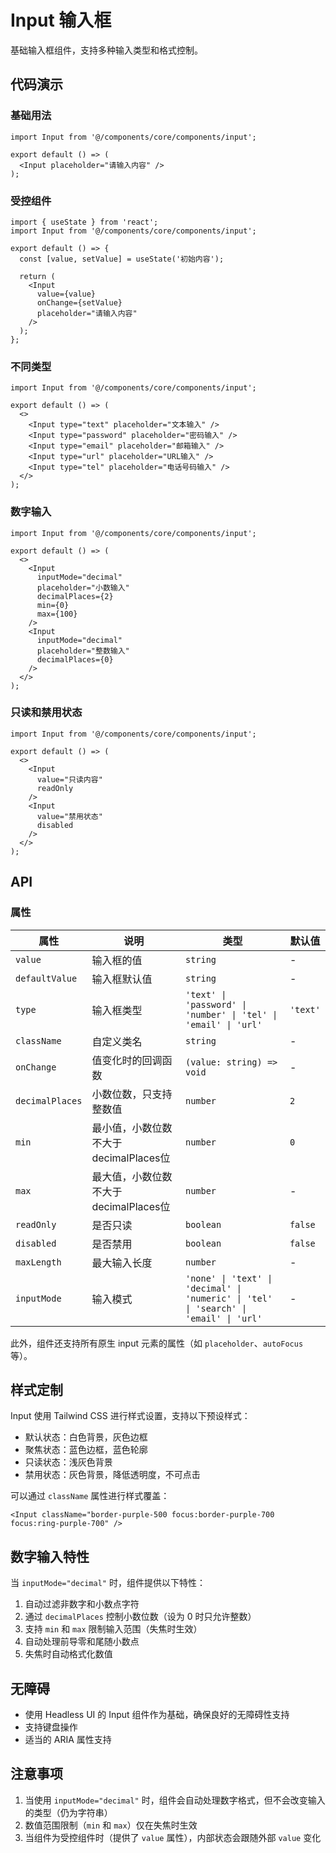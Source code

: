 # Input 输入框

基础输入框组件，支持多种输入类型和格式控制。

## 代码演示

### 基础用法

```tsx
import Input from '@/components/core/components/input';

export default () => (
  <Input placeholder="请输入内容" />
);
```

### 受控组件

```tsx
import { useState } from 'react';
import Input from '@/components/core/components/input';

export default () => {
  const [value, setValue] = useState('初始内容');
  
  return (
    <Input 
      value={value} 
      onChange={setValue} 
      placeholder="请输入内容"
    />
  );
};
```

### 不同类型

```tsx
import Input from '@/components/core/components/input';

export default () => (
  <>
    <Input type="text" placeholder="文本输入" />
    <Input type="password" placeholder="密码输入" />
    <Input type="email" placeholder="邮箱输入" />
    <Input type="url" placeholder="URL输入" />
    <Input type="tel" placeholder="电话号码输入" />
  </>
);
```

### 数字输入

```tsx
import Input from '@/components/core/components/input';

export default () => (
  <>
    <Input 
      inputMode="decimal" 
      placeholder="小数输入" 
      decimalPlaces={2}
      min={0}
      max={100}
    />
    <Input 
      inputMode="decimal" 
      placeholder="整数输入" 
      decimalPlaces={0}
    />
  </>
);
```

### 只读和禁用状态

```tsx
import Input from '@/components/core/components/input';

export default () => (
  <>
    <Input 
      value="只读内容" 
      readOnly 
    />
    <Input 
      value="禁用状态" 
      disabled 
    />
  </>
);
```

## API

### 属性

| 属性 | 说明 | 类型 | 默认值 |
| --- | --- | --- | --- |
| `value` | 输入框的值 | `string` | - |
| `defaultValue` | 输入框默认值 | `string` | - |
| `type` | 输入框类型 | `'text' \| 'password' \| 'number' \| 'tel' \| 'email' \| 'url'` | `'text'` |
| `className` | 自定义类名 | `string` | - |
| `onChange` | 值变化时的回调函数 | `(value: string) => void` | - |
| `decimalPlaces` | 小数位数，只支持整数值 | `number` | `2` |
| `min` | 最小值，小数位数不大于decimalPlaces位 | `number` | `0` |
| `max` | 最大值，小数位数不大于decimalPlaces位 | `number` | - |
| `readOnly` | 是否只读 | `boolean` | `false` |
| `disabled` | 是否禁用 | `boolean` | `false` |
| `maxLength` | 最大输入长度 | `number` | - |
| `inputMode` | 输入模式 | `'none' \| 'text' \| 'decimal' \| 'numeric' \| 'tel' \| 'search' \| 'email' \| 'url'` | - |

此外，组件还支持所有原生 input 元素的属性（如 `placeholder`、`autoFocus` 等）。

## 样式定制

Input 使用 Tailwind CSS 进行样式设置，支持以下预设样式：

- 默认状态：白色背景，灰色边框
- 聚焦状态：蓝色边框，蓝色轮廓
- 只读状态：浅灰色背景
- 禁用状态：灰色背景，降低透明度，不可点击

可以通过 `className` 属性进行样式覆盖：

```tsx
<Input className="border-purple-500 focus:border-purple-700 focus:ring-purple-700" />
```

## 数字输入特性

当 `inputMode="decimal"` 时，组件提供以下特性：

1. 自动过滤非数字和小数点字符
2. 通过 `decimalPlaces` 控制小数位数（设为 0 时只允许整数）
3. 支持 `min` 和 `max` 限制输入范围（失焦时生效）
4. 自动处理前导零和尾随小数点
5. 失焦时自动格式化数值

## 无障碍

- 使用 Headless UI 的 Input 组件作为基础，确保良好的无障碍性支持
- 支持键盘操作
- 适当的 ARIA 属性支持

## 注意事项

1. 当使用 `inputMode="decimal"` 时，组件会自动处理数字格式，但不会改变输入的类型（仍为字符串）
2. 数值范围限制（`min` 和 `max`）仅在失焦时生效
3. 当组件为受控组件时（提供了 `value` 属性），内部状态会跟随外部 `value` 变化